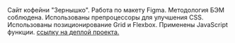 
Сайт кофейни "Зернышко". Работа по макету Figma.
Методология БЭМ соблюдена.
Использованы препроцессоры для улучшения CSS. 
Использованы позиционирование Grid и Flexbox.
Применены JavaScript функции. 
[ссылку на деплой проекта.](https://coffeehousesite.netlify.app/)
